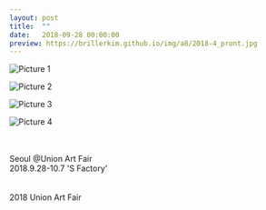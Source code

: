 ```yaml
---
layout: post
title:  ""
date:   2018-09-28 00:00:00
preview: https://brillerkim.github.io/img/a8/2018-4_pront.jpg
---
```


![Picture 1](https://brillerkim.github.io/img/a8/2018-4_1.jpg)

![Picture 2](https://brillerkim.github.io/img/a8/2018-4_2.jpg)

![Picture 3](https://brillerkim.github.io/img/a8/2018-4_5.jpg)

![Picture 4](https://brillerkim.github.io/img/a8/2018-4_6.jpg)

<br>
<br>
Seoul @Union Art Fair<br>
2018.9.28-10.7 'S Factory'<br>
<br>
<br>
2018 Union Art Fair

